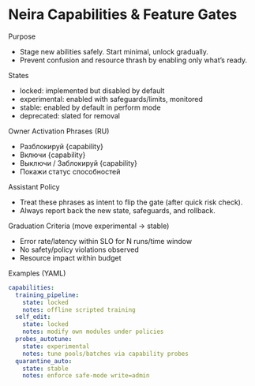 # Neira Capabilities & Feature Gates

Purpose
- Stage new abilities safely. Start minimal, unlock gradually.
- Prevent confusion and resource thrash by enabling only what’s ready.

States
- locked: implemented but disabled by default
- experimental: enabled with safeguards/limits, monitored
- stable: enabled by default in perform mode
- deprecated: slated for removal

Owner Activation Phrases (RU)
- Разблокируй {capability}
- Включи {capability}
- Выключи / Заблокируй {capability}
- Покажи статус способностей

Assistant Policy
- Treat these phrases as intent to flip the gate (after quick risk check).
- Always report back the new state, safeguards, and rollback.

Graduation Criteria (move experimental → stable)
- Error rate/latency within SLO for N runs/time window
- No safety/policy violations observed
- Resource impact within budget

Examples (YAML)
```yaml
capabilities:
  training_pipeline:
    state: locked
    notes: offline scripted training
  self_edit:
    state: locked
    notes: modify own modules under policies
  probes_autotune:
    state: experimental
    notes: tune pools/batches via capability probes
  quarantine_auto:
    state: stable
    notes: enforce safe-mode write=admin
```

